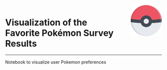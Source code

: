 <img src="images/pokeball.png" width="100" align="right">

# Visualization of the<br> Favorite Pok&eacute;mon Survey Results
---

Notebook to visualize user Pokemon preferences
